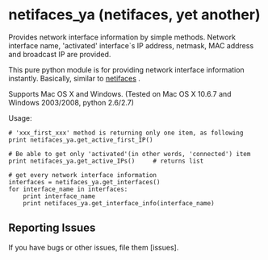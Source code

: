 netifaces_ya (netifaces, yet another)
====

Provides network interface information by simple methods.
Network interface name, 'activated' interface`s IP address, netmask, MAC address and broadcast IP are provided. 

This pure python module is for providing network interface information instantly.
Basically, similar to [netifaces](http://pypi.python.org/pypi/netifaces) .


Supports Mac OS X and Windows.
(Tested on Mac OS X 10.6.7 and Windows 2003/2008, python 2.6/2.7)


Usage:

    # 'xxx_first_xxx' method is returning only one item, as following
    print netifaces_ya.get_active_first_IP()

    # Be able to get only 'activated'(in other words, 'connected') item
    print netifaces_ya.get_active_IPs()     # returns list
 
    # get every network interface information
    interfaces = netifaces_ya.get_interfaces()
    for interface_name in interfaces:
        print interface_name
        print netifaces_ya.get_interface_info(interface_name)


Reporting Issues
--------

If you have bugs or other issues, file them [issues].


